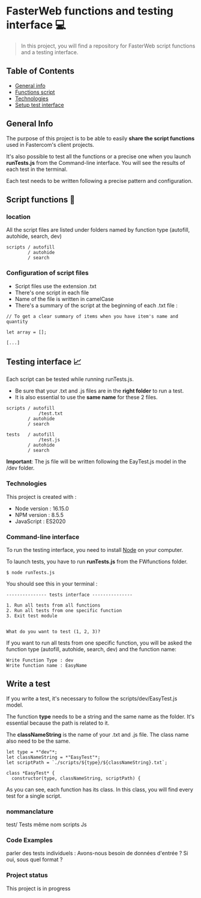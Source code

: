 # FasterWeb functions and testing interface :computer:
> In this project, you will find a repository for FasterWeb script functions and a testing interface.

## Table of Contents
* [General info](#general-info)
* [Functions script]()
* [Technologies](#technologies)
* [Setup test interface](#setup)


## General Info

The purpose of this project is to be able to easily **share the script functions** used in Fastercom's client projects. 

It's also possible to test all the functions or a precise one when you launch **runTests.js** from the Command-line interface.
You will see the results of each test in the terminal. 

Each test needs to be written following a precise pattern and configuration.

## Script functions :memo:
### location

All the script files are listed under folders named by function type (autofill, autohide, search, dev)

```
scripts / autofill
        / autohide 
        / search
```


### Configuration of script files

- Script files use the extension .txt
- There's one script in each file
- Name of the file is written in camelCase
- There's a summary of the script at the beginning of each .txt file :

```
// To get a clear summary of items when you have item's name and quantity

let array = [];

[...]
```


## Testing interface :chart_with_upwards_trend:

Each script can be tested while running runTests.js. 

- Be sure that your .txt and .js files are in the **right folder** to run a test.
- It is also essential to use the **same name** for these 2 files.

```
scripts / autofill
            /test.txt
        / autohide 
        / search

tests   / autofill
            /test.js
        / autohide 
        / search
```

**Important**: The js file will be written following the EayTest.js model in the /dev folder.


### Technologies
This project is created with : 

* Node version : 16.15.0
* NPM version : 8.5.5
* JavaScript : ES2020 


### Command-line interface

To run the testing interface, you need to install [Node](https://nodejs.org/en/download/) on your computer.

To launch tests, you have to run **runTests.js** from the FWfunctions folder.


```
$ node runTests.js 
```

You should see this in your terminal : 

```
--------------- tests interface ---------------

1. Run all tests from all functions
2. Run all tests from one specific function
3. Exit test module


What do you want to test (1, 2, 3)? 
```

If you want to run all tests from one specific function, you will be asked the function type (autofill, autohide, search, dev) and the function name:

```
Write Function Type : dev
Write function name : EasyName
```


## Write a test 

If you write a test, it's necessary to follow the scripts/dev/EasyTest.js model.

The function **type** needs to be a string and the same name as the folder. It's essential because the path is related to it.

The **classNameString** is the name of your .txt and .js file. The class name also need to be the same. 

```
let type = *"dev"*;
let classNameString = *"EasyTest"*;
let scriptPath = `./scripts/${type}/${classNameString}.txt`; 

class *EasyTest* {
  constructor(type, classNameString, scriptPath) {
```

As you can see, each function has its class. In this class, you will find every test for a single script. 





### nommanclature 
test/ Tests
même nom scripts Js


### Code Examples
parler des tests individuels : Avons-nous besoin de données d'entrée ? Si oui, sous quel format ?

### Project status 
This project is in progress 
